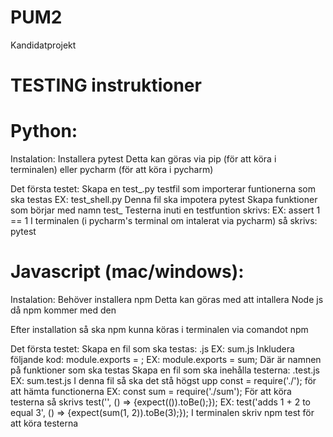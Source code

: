 # PUM2
Kandidatprojekt

# TESTING instruktioner
# Python:

Instalation:
	Installera pytest
	Detta kan göras via pip (för att köra i terminalen) eller pycharm (för att köra i pycharm)


Det första testet:
	Skapa en test_<filnamn>.py testfil som importerar funtionerna som ska testas 
		EX: test_shell.py
	Denna fil ska impotera pytest
	Skapa funktioner som börjar med namn test_
	Testerna inuti en testfuntion skrivs: 
		EX: assert 1 == 1
	I terminalen (i pycharm's terminal om intalerat via pycharm) så skrivs: pytest

# Javascript (mac/windows):
	
Instalation:
	Behöver installera npm
	Detta kan göras med att intallera Node js då npm kommer med den

Efter installation så ska npm kunna köras i terminalen via comandot npm
	
Det första testet:
	Skapa en fil som ska testas: <filnamn>.js EX: sum.js
	Inkludera följande kod: module.exports = <funktions namn>; 
		EX: module.exports = sum;
 	Där <funktions namn> är namnen på funktioner som ska testas
 	Skapa en fil som ska inehålla testerna: <filnamn>.test.js 
 		EX: sum.test.js
 	I denna fil så ska det stå högst upp const <varnamn> = require('./<funktions namn>'); för att hämta functionerna
 		EX: const sum = require('./sum');
 	För att köra testerna så skrivs test('<Beskriving>', () => {expect(<varnamn>(<indata>)).toBe(<utdata>);});
 		EX: test('adds 1 + 2 to equal 3', () => {expect(sum(1, 2)).toBe(3);});
 	I terminalen skriv npm test för att köra testerna
